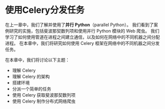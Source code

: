 # 使用Celery分发任务

在上一章中，我们了解并使用了**并行 Python**（parallel Python）。 我们看到了案例研究的实施，包括斐波那契数列项和使用并行 Python 模块的 Web 爬虫。 我们学习了如何使用管道在进程之间建立通信，以及如何在网络中的不同机器之间分配进程。 在本章中，我们将研究如何使用 Celery 框架在网络中的不同机器之间分发任务。

在本章中，我们将讨论以下主题：

- 理解 Celery
- 理解 Celery 的架构
- 搭建环境
- 分派一个简单的任务
- 使用 Celery 获取斐波那契数列项
- 使用 Celery 制作分布式网络爬虫
